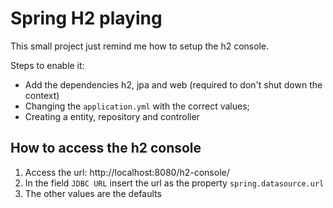 # Spring H2 playing

This small project just remind me how to setup the h2 console.

Steps to enable it:

- Add the dependencies h2, jpa and web (required to don't shut down the context)
- Changing the `application.yml` with the correct values;
- Creating a entity, repository and controller

## How to access the h2 console

1) Access the url: http://localhost:8080/h2-console/
2) In the field `JDBC URL` insert the url as the property `spring.datasource.url`
3) The other values are the defaults
